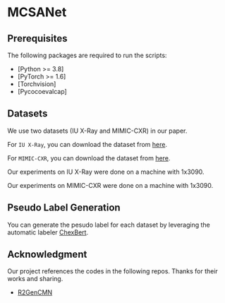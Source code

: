 # MCSANet

## Prerequisites

The following packages are required to run the scripts:
- [Python >= 3.8]
- [PyTorch >= 1.6]
- [Torchvision]
- [Pycocoevalcap]

## Datasets
We use two datasets (IU X-Ray and MIMIC-CXR) in our paper.

For `IU X-Ray`, you can download the dataset from [here](https://openi.nlm.nih.gov/faq).

For `MIMIC-CXR`, you can download the dataset from [here](https://physionet.org/content/mimic-cxr/2.0.0/).

Our experiments on IU X-Ray were done on a machine with 1x3090.

Our experiments on MIMIC-CXR were done on a machine with 1x3090.

## Pseudo Label Generation
You can generate the pesudo label for each dataset by leveraging the automatic labeler  [ChexBert](https://github.com/stanfordmlgroup/CheXbert).

## Acknowledgment
Our project references the codes in the following repos. Thanks for their works and sharing.
- [R2GenCMN](https://github.com/cuhksz-nlp/R2GenCMN)
